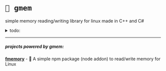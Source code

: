 # `🧠 gmem`
simple memory reading/writing library for linux made in C++ and C#

<details>
<summary>todo:</summary>
  
-   ~~c# version (will be stored in another branch)~~ ✅ (Check [here](https://github.com/otvv/gmem/pull/1))
-   c version (will be stored in another branch)
-   python version (will be stored in another branch)
-   move c++ version to another branch

</details>

***

##### projects powered by gmem:

[**fmemory**](https://github.com/otvv/fmemory) - :floppy_disk: A simple npm package (node addon) to read/write memory for Linux
